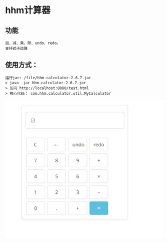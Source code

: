 # hhm计算器
## 功能
    加、减、乘、除、undo、redo。
    支持式子运算

## 使用方式：
    运行jar: /file/hhm-calculator-2.6.7.jar
    > java -jar hhm-calculator-2.6.7.jar
    > 访问 http://localhost:8080/test.html
    > 核心代码： com.hhm.calculator.util.MyCalculator
![img.png](file/img.png)

